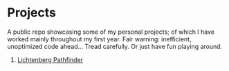 # Projects

A public repo showcasing some of my personal projects; of which I have worked mainly throughout my first year.
Fair warning: inefficient, unoptimized code ahead... Tread carefully. Or just have fun playing around.

1. <a href="https://justin-pal.itch.io/lichtpath" target="_blank">Lichtenberg Pathfinder</a>
